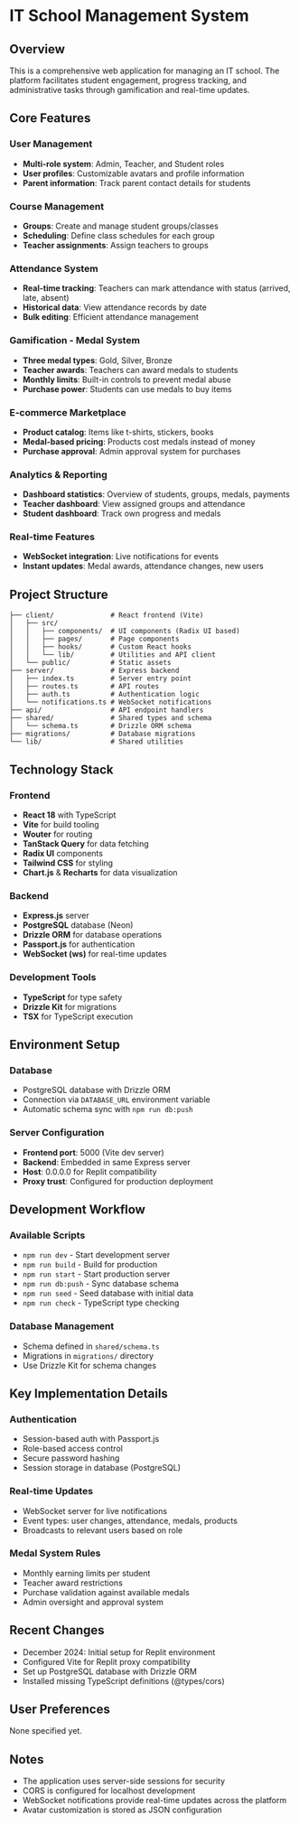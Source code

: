 # IT School Management System

## Overview
This is a comprehensive web application for managing an IT school. The platform facilitates student engagement, progress tracking, and administrative tasks through gamification and real-time updates.

## Core Features

### User Management
- **Multi-role system**: Admin, Teacher, and Student roles
- **User profiles**: Customizable avatars and profile information
- **Parent information**: Track parent contact details for students

### Course Management
- **Groups**: Create and manage student groups/classes
- **Scheduling**: Define class schedules for each group
- **Teacher assignments**: Assign teachers to groups

### Attendance System
- **Real-time tracking**: Teachers can mark attendance with status (arrived, late, absent)
- **Historical data**: View attendance records by date
- **Bulk editing**: Efficient attendance management

### Gamification - Medal System
- **Three medal types**: Gold, Silver, Bronze
- **Teacher awards**: Teachers can award medals to students
- **Monthly limits**: Built-in controls to prevent medal abuse
- **Purchase power**: Students can use medals to buy items

### E-commerce Marketplace
- **Product catalog**: Items like t-shirts, stickers, books
- **Medal-based pricing**: Products cost medals instead of money
- **Purchase approval**: Admin approval system for purchases

### Analytics & Reporting
- **Dashboard statistics**: Overview of students, groups, medals, payments
- **Teacher dashboard**: View assigned groups and attendance
- **Student dashboard**: Track own progress and medals

### Real-time Features
- **WebSocket integration**: Live notifications for events
- **Instant updates**: Medal awards, attendance changes, new users

## Project Structure

```
├── client/              # React frontend (Vite)
│   ├── src/
│   │   ├── components/  # UI components (Radix UI based)
│   │   ├── pages/       # Page components
│   │   ├── hooks/       # Custom React hooks
│   │   └── lib/         # Utilities and API client
│   └── public/          # Static assets
├── server/              # Express backend
│   ├── index.ts         # Server entry point
│   ├── routes.ts        # API routes
│   ├── auth.ts          # Authentication logic
│   └── notifications.ts # WebSocket notifications
├── api/                 # API endpoint handlers
├── shared/              # Shared types and schema
│   └── schema.ts        # Drizzle ORM schema
├── migrations/          # Database migrations
└── lib/                 # Shared utilities
```

## Technology Stack

### Frontend
- **React 18** with TypeScript
- **Vite** for build tooling
- **Wouter** for routing
- **TanStack Query** for data fetching
- **Radix UI** components
- **Tailwind CSS** for styling
- **Chart.js** & **Recharts** for data visualization

### Backend
- **Express.js** server
- **PostgreSQL** database (Neon)
- **Drizzle ORM** for database operations
- **Passport.js** for authentication
- **WebSocket (ws)** for real-time updates

### Development Tools
- **TypeScript** for type safety
- **Drizzle Kit** for migrations
- **TSX** for TypeScript execution

## Environment Setup

### Database
- PostgreSQL database with Drizzle ORM
- Connection via `DATABASE_URL` environment variable
- Automatic schema sync with `npm run db:push`

### Server Configuration
- **Frontend port**: 5000 (Vite dev server)
- **Backend**: Embedded in same Express server
- **Host**: 0.0.0.0 for Replit compatibility
- **Proxy trust**: Configured for production deployment

## Development Workflow

### Available Scripts
- `npm run dev` - Start development server
- `npm run build` - Build for production
- `npm run start` - Start production server
- `npm run db:push` - Sync database schema
- `npm run seed` - Seed database with initial data
- `npm run check` - TypeScript type checking

### Database Management
- Schema defined in `shared/schema.ts`
- Migrations in `migrations/` directory
- Use Drizzle Kit for schema changes

## Key Implementation Details

### Authentication
- Session-based auth with Passport.js
- Role-based access control
- Secure password hashing
- Session storage in database (PostgreSQL)

### Real-time Updates
- WebSocket server for live notifications
- Event types: user changes, attendance, medals, products
- Broadcasts to relevant users based on role

### Medal System Rules
- Monthly earning limits per student
- Teacher award restrictions
- Purchase validation against available medals
- Admin oversight and approval system

## Recent Changes
- December 2024: Initial setup for Replit environment
- Configured Vite for Replit proxy compatibility
- Set up PostgreSQL database with Drizzle ORM
- Installed missing TypeScript definitions (@types/cors)

## User Preferences
None specified yet.

## Notes
- The application uses server-side sessions for security
- CORS is configured for localhost development
- WebSocket notifications provide real-time updates across the platform
- Avatar customization is stored as JSON configuration
